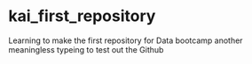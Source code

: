 # kai_first_repository
Learning to make the first repository for Data bootcamp
another meaningless typeing to test out the Github
